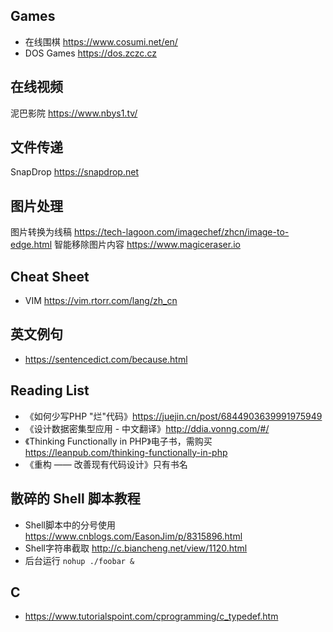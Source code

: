 ## Games

* 在线围棋 https://www.cosumi.net/en/
* DOS Games https://dos.zczc.cz

## 在线视频

泥巴影院 https://www.nbys1.tv/

## 文件传递

SnapDrop https://snapdrop.net

## 图片处理

图片转换为线稿 https://tech-lagoon.com/imagechef/zhcn/image-to-edge.html
智能移除图片内容 https://www.magiceraser.io

## Cheat Sheet

* VIM https://vim.rtorr.com/lang/zh_cn

## 英文例句

* https://sentencedict.com/because.html

## Reading List

* 《如何少写PHP "烂"代码》https://juejin.cn/post/6844903639991975949
* 《设计数据密集型应用 - 中文翻译》http://ddia.vonng.com/#/
* 《Thinking Functionally in PHP》电子书，需购买 https://leanpub.com/thinking-functionally-in-php
* 《重构 —— 改善现有代码设计》只有书名


## 散碎的 Shell 脚本教程

* Shell脚本中的分号使用 https://www.cnblogs.com/EasonJim/p/8315896.html
* Shell字符串截取 http://c.biancheng.net/view/1120.html
* 后台运行 `nohup ./foobar &`

## C

* https://www.tutorialspoint.com/cprogramming/c_typedef.htm
